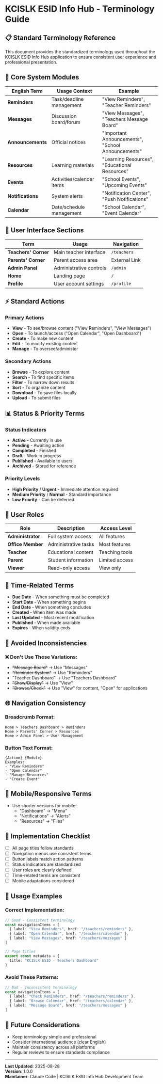 # KCISLK ESID Info Hub - Terminology Guide

## 📋 Standard Terminology Reference

This document provides the standardized terminology used throughout the KCISLK ESID Info Hub application to ensure consistent user experience and professional presentation.

## 🎯 Core System Modules

| English Term | Usage Context | Example |
|--------------|---------------|---------|
| **Reminders** | Task/deadline management | "View Reminders", "Teacher Reminders" |
| **Messages** | Discussion board/forum | "View Messages", "Teachers Message Board" |
| **Announcements** | Official notices | "Important Announcements", "School Announcements" |
| **Resources** | Learning materials | "Learning Resources", "Educational Resources" |
| **Events** | Activities/calendar items | "School Events", "Upcoming Events" |
| **Notifications** | System alerts | "Notification Center", "Push Notifications" |
| **Calendar** | Date/schedule management | "School Calendar", "Event Calendar" |

## 🏫 User Interface Sections

| Term | Usage | Navigation |
|------|-------|------------|
| **Teachers' Corner** | Main teacher interface | `/teachers` |
| **Parents' Corner** | Parent access area | External Link |
| **Admin Panel** | Administrative controls | `/admin` |
| **Home** | Landing page | `/` |
| **Profile** | User account settings | `/profile` |

## ⚡ Standard Actions

### Primary Actions
- **View** - To see/browse content ("View Reminders", "View Messages")
- **Open** - To launch/access ("Open Calendar", "Open Dashboard")
- **Create** - To make new content
- **Edit** - To modify existing content
- **Manage** - To oversee/administer

### Secondary Actions
- **Browse** - To explore content
- **Search** - To find specific items
- **Filter** - To narrow down results
- **Sort** - To organize content
- **Download** - To save files locally
- **Upload** - To submit files

## 📊 Status & Priority Terms

### Status Indicators
- **Active** - Currently in use
- **Pending** - Awaiting action
- **Completed** - Finished
- **Draft** - Work in progress
- **Published** - Available to users
- **Archived** - Stored for reference

### Priority Levels
- **High Priority** / **Urgent** - Immediate attention required
- **Medium Priority** / **Normal** - Standard importance
- **Low Priority** - Can be deferred

## 👥 User Roles

| Role | Description | Access Level |
|------|-------------|--------------|
| **Administrator** | Full system access | All features |
| **Office Member** | Administrative tasks | Most features |
| **Teacher** | Educational content | Teaching tools |
| **Parent** | Student information | Limited access |
| **Viewer** | Read-only access | View only |

## 📅 Time-Related Terms

- **Due Date** - When something must be completed
- **Start Date** - When something begins
- **End Date** - When something concludes
- **Created** - When item was made
- **Last Updated** - Most recent modification
- **Published** - When made available
- **Expires** - When validity ends

## 🚫 Avoided Inconsistencies

### ❌ Don't Use These Variations:
- ~~"Message Board"~~ → Use "Messages"
- ~~"Reminder System"~~ → Use "Reminders"
- ~~"Teacher Dashboard"~~ → Use "Teachers Dashboard"
- ~~"Show/Display"~~ → Use "View"
- ~~"Browse/Check"~~ → Use "View" for content, "Open" for applications

## 🌐 Navigation Consistency

### Breadcrumb Format:
```
Home > Teachers Dashboard > Reminders
Home > Parents' Corner > Resources
Home > Admin Panel > User Management
```

### Button Text Format:
```
{Action} {Module}
Examples:
- "View Reminders" 
- "Open Calendar"
- "Manage Resources"
- "Create Event"
```

## 📱 Mobile/Responsive Terms

- Use shorter versions for mobile:
  - "Dashboard" → "Menu"
  - "Notifications" → "Alerts"
  - "Resources" → "Files"

## 🔄 Implementation Checklist

- [ ] All page titles follow standards
- [ ] Navigation menus use consistent terms
- [ ] Button labels match action patterns
- [ ] Status indicators are standardized
- [ ] User roles are clearly defined
- [ ] Time-related terms are consistent
- [ ] Mobile adaptations considered

## 📝 Usage Examples

### Correct Implementation:
```typescript
// Good - Consistent terminology
const navigationItems = [
  { label: "View Reminders", href: "/teachers/reminders" },
  { label: "Open Calendar", href: "/teachers/calendar" },
  { label: "View Messages", href: "/teachers/messages" }
]

// Page titles
export const metadata = {
  title: "KCISLK ESID - Teachers Dashboard"
}
```

### Avoid These Patterns:
```typescript
// Bad - Inconsistent terminology
const navigationItems = [
  { label: "Check Reminders", href: "/teachers/reminders" },
  { label: "Browse Calendar", href: "/teachers/calendar" },
  { label: "Message Board", href: "/teachers/messages" }
]
```

## 🎯 Future Considerations

- Keep terminology simple and professional
- Consider international audience (clear English)
- Maintain consistency across all platforms
- Regular reviews to ensure standards compliance

---

**Last Updated**: 2025-08-28  
**Version**: 1.0.0  
**Maintainer**: Claude Code | KCISLK ESID Info Hub Development Team